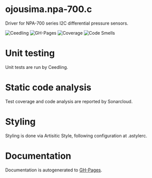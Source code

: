 # ojousima.npa-700.c
Driver for NPA-700 series I2C differential pressure sensors.

![Ceedling](https://github.com/ojousima/ojousima.npa-700.c/workflows/Ceedling/badge.svg?branch=master)
![GH-Pages](https://github.com/ojousima/ojousima.npa-700.c/workflows/GH-Pages/badge.svg)
![Coverage](https://sonarcloud.io/api/project_badges/measure?project=ojousima.npa-700.c&metric=coverage)
![Code Smells](https://sonarcloud.io/api/project_badges/measure?project=ojousima.npa-700.c&metric=code_smells)

# Unit testing
Unit tests are run by Ceedling.

# Static code analysis
Test coverage and code analysis are reported by Sonarcloud.

# Styling
Styling is done via Artisitic Style, following configuration at .astylerc. 

# Documentation
Documentation is autogenerated to [GH-Pages](https://ojousima.github.io/ojousima.npa-700.c/).